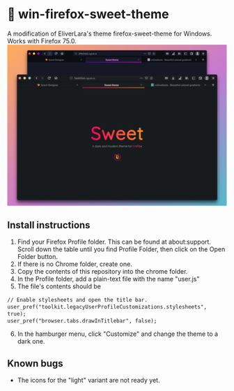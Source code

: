# 🦊 win-firefox-sweet-theme
A modification of EliverLara's theme firefox-sweet-theme for Windows. Works with Firefox 75.0.
![Screenshots](firefox-sweet-theme/images/preview.png)

## Install instructions
1. Find your Firefox Profile folder. This can be found at about:support. Scroll down the table until you find Profile Folder, then click on the Open Folder button.
2. If there is no Chrome folder, create one.
3. Copy the contents of this repository into the chrome folder.
4. In the Profile folder, add a plain-text file with the name "user.js"
5. The file's contents should be 
```
// Enable stylesheets and open the title bar.
user_pref("toolkit.legacyUserProfileCustomizations.stylesheets", true);
user_pref("browser.tabs.drawInTitlebar", false);
```
6. In the hamburger menu, click "Customize" and change the theme to a dark one.

## Known bugs
* The icons for the "light" variant are not ready yet.
